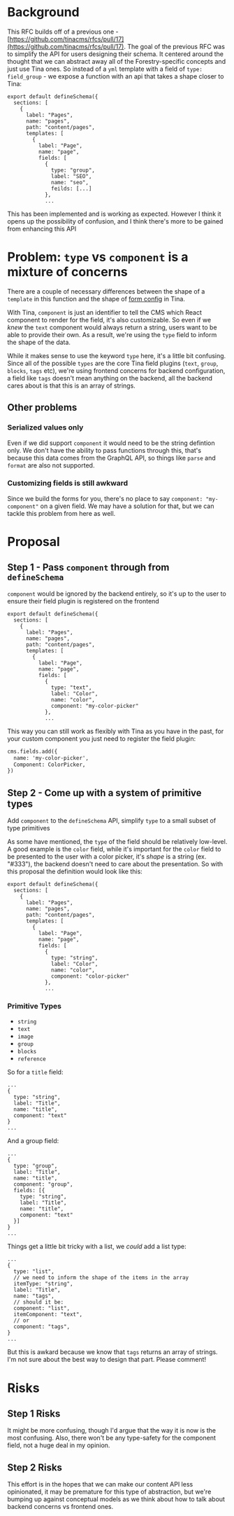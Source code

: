 # Background

This RFC builds off of a previous one - [https://github.com/tinacms/rfcs/pull/17](https://github.com/tinacms/rfcs/pull/17). The goal of the previous RFC was to simplify the API for users designing their schema. It centered around the thought that we can abstract away all of the Forestry-specific concepts and just use Tina ones. So instead of a `yml` template with a field of `type: field_group` - we expose a function with an api that takes a shape closer to Tina:

```
export default defineSchema({
  sections: [
    {
      label: "Pages",
      name: "pages",
      path: "content/pages",
      templates: [
        {
          label: "Page",
          name: "page",
          fields: [
            {
              type: "group",
              label: "SEO",
              name: "seo",
              feilds: [...]
            },
            ...

```

This has been implemented and is working as expected. However I think it opens up the possibility of confusion, and I think there's more to be gained from enhancing this API

# Problem: `type` vs `component` is a mixture of concerns

There are a couple of necessary differences between the shape of a `template` in this function and the shape of [form config](https://tina.io/docs/plugins/forms/#form-configuration) in Tina.

With Tina, `component` is just an identifier to tell the CMS which React component to render for the field, it's also customizable. So even if we _knew_ the `text` component would always return a string, users want to be able to provide their own. As a result, we're using the `type` field to inform the shape of the data.

While it makes sense to use the keyword `type` here, it's a little bit confusing. Since all of the possible `types` are the core Tina field plugins (`text`, `group`, `blocks`, `tags` etc), we're using frontend concerns for backend configuration, a field like `tags` doesn't mean anything on the backend, all the backend cares about is that this is an array of strings.

## Other problems

### Serialized values only

Even if we did support `component` it would need to be the string defintion only. We don't have the ability to pass functions through this, that's because this data comes from the GraphQL API, so things like `parse` and `format` are also not supported.

### Customizing fields is still awkward

Since we build the forms for you, there's no place to say `component: "my-component"` on a given field. We may have a solution for that, but we can tackle this problem from here as well.

# Proposal

## Step 1 - Pass `component` through from `defineSchema`

`component` would be ignored by the backend entirely, so it's up to the user to ensure their field plugin is registered on the frontend

```
export default defineSchema({
  sections: [
    {
      label: "Pages",
      name: "pages",
      path: "content/pages",
      templates: [
        {
          label: "Page",
          name: "page",
          fields: [
            {
              type: "text",
              label: "Color",
              name: "color",
              component: "my-color-picker"
            },
            ...

```

This way you can still work as flexibly with Tina as you have in the past, for your custom component you just need to register the field plugin:

```graphql
cms.fields.add({
  name: 'my-color-picker',
  Component: ColorPicker,
})
```

## Step 2 - Come up with a system of primitive types

Add `component` to the `defineSchema` API, simplify `type` to a small subset of type primitives

As some have mentioned, the `type` of the field should be relatively low-level. A good example is the `color` field, while it's important for the `color` field to be presented to the user with a color picker, it's _shape_ is a string (ex. "#333"), the backend doesn't need to care about the presentation. So with this proposal the definition would look like this:

```
export default defineSchema({
  sections: [
    {
      label: "Pages",
      name: "pages",
      path: "content/pages",
      templates: [
        {
          label: "Page",
          name: "page",
          fields: [
            {
              type: "string",
              label: "Color",
              name: "color",
              component: "color-picker"
            },
            ...

```

### Primitive Types

- `string`
- `text`
- `image`
- `group`
- `blocks`
- `reference`

So for a `title` field:

```
...
{
  type: "string",
  label: "Title",
  name: "title",
  component: "text"
}
...

```

And a group field:

```
...
{
  type: "group",
  label: "Title",
  name: "title",
  component: "group",
  fields: [{
    type: "string",
    label: "Title",
    name: "title",
    component: "text"
  }]
}
...

```

Things get a little bit tricky with a list, we _could_ add a list type:

```
...
{
  type: "list",
  // we need to inform the shape of the items in the array
  itemType: "string",
  label: "Title",
  name: "tags",
  // should it be:
  component: "list",
  itemComponent: "text",
  // or
  component: "tags",
}
...

```

But this is awkard because we know that `tags` returns an array of strings. I'm not sure about the best way to design that part. Please comment!

# Risks

## Step 1 Risks

It might be more confusing, though I'd argue that the way it is now is the most confusing. Also, there won't be any type-safety for the component field, not a huge deal in my opinion.

## Step 2 Risks

This effort is in the hopes that we can make our content API less opinionated, it may be premature for this type of abstraction, but we're bumping up against conceptual models as we think about how to talk about backend concerns vs frontend ones.
